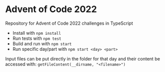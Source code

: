 # Advent of Code 2022

Repository for Advent of Code 2022 challenges in TypeScript

- Install with `npm install`
- Run tests with `npm test`
- Build and run with `npm start`
- Run specific day/part with `npm start <day> <part>`

Input files can be put directly in the folder for that day and their content be accessed with:
`getFileContent(__dirname, "<filename>")`
